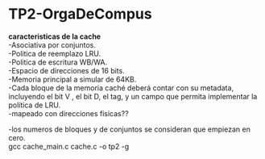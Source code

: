 # TP2-OrgaDeCompus

**caracteristicas de la cache**  
-Asociativa por conjuntos.  
-Politica de reemplazo LRU.  
-Politica de escritura WB/WA.  
-Espacio de direcciones de 16 bits.  
-Memoria principal a simular de 64KB.  
-Cada bloque de la memoria caché deberá contar con su metadata, incluyendo el bit V , el
bit D, el tag, y un campo que permita implementar la polı́tica de LRU.  
-mapeado con direcciones fisicas??


-los numeros de bloques y de conjuntos se consideran que empiezan en cero.  
gcc cache_main.c cache.c -o tp2 -g  
